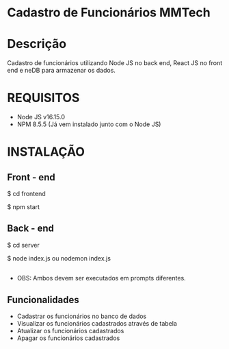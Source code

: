 # Cadastro de Funcionários MMTech

# Descrição
 Cadastro de funcionários utilizando Node JS no back end, React JS no front end e neDB para armazenar os dados.

# REQUISITOS
- Node JS v16.15.0
- NPM 8.5.5 (Já vem instalado junto com o Node JS)

# INSTALAÇÃO
## Front - end
$ cd frontend

$ npm start
## Back - end
$ cd server

$ node index.js ou nodemon index.js
##
- OBS: Ambos devem ser executados em prompts diferentes.

## Funcionalidades

- Cadastrar os funcionários no banco de dados
- Visualizar os funcionários cadastrados através de tabela
- Atualizar os funcionários cadastrados
- Apagar os funcionários cadastrados
